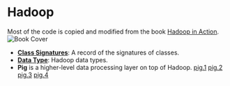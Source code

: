 Hadoop
========

Most of the code is copied and modified from the book [Hadoop in Action](http://www.manning.com/lam/).  
![Book Cover](http://www.manning.com/lam/lam_cover150.jpg)  

* **[Class Signatures](https://github.com/xiaeryu/Hadoop/blob/master/classSignature.md)**: A record of the signatures of classes.
* **[Data Type](https://github.com/xiaeryu/Hadoop/blob/master/dataType.md)**: Hadoop data types.
* **Pig** is a higher-level data processing layer on top of Hadoop.
 [pig.1](https://github.com/xiaeryu/Hadoop/blob/master/pig.1.md)
 [pig.2](https://github.com/xiaeryu/Hadoop/blob/master/pig.2.md)
 [pig.3](https://github.com/xiaeryu/Hadoop/blob/master/pig.3.md)
 [pig.4](https://github.com/xiaeryu/Hadoop/blob/master/pig.4.md)
